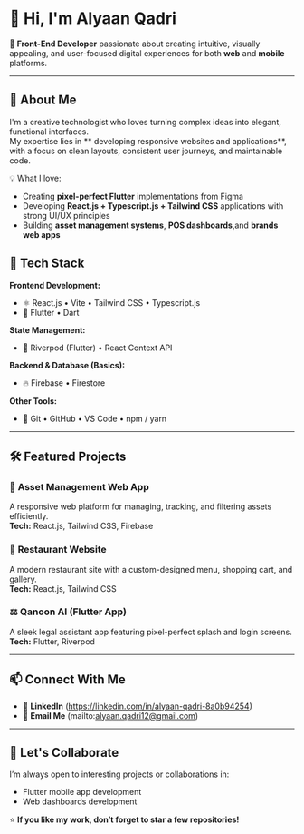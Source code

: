 # 👋 Hi, I'm Alyaan Qadri  

🚀 **Front-End Developer** passionate about creating intuitive, visually appealing, and user-focused digital experiences for both **web** and **mobile** platforms.

---

## 🧠 About Me

I'm a creative technologist who loves turning complex ideas into elegant, functional interfaces.  
My expertise lies in ** developing responsive websites and applications**, with a focus on clean layouts, consistent user journeys, and maintainable code.

💡 What I love:
- Creating **pixel-perfect Flutter** implementations from Figma
- Developing **React.js + Typescript.js + Tailwind CSS** applications with strong UI/UX principles  
- Building **asset management systems**, **POS dashboards**,and **brands web apps**


## 🧩 Tech Stack

**Frontend Development:**
- ⚛️ React.js • Vite • Tailwind CSS • Typescript.js
- 📱 Flutter • Dart  

**State Management:**
- 🌿 Riverpod (Flutter) • React Context API  

**Backend & Database (Basics):**
- 🔥 Firebase • Firestore  

**Other Tools:**
- 🧰 Git • GitHub • VS Code • npm / yarn  

---

## 🛠️ Featured Projects

### 🏢 **Asset Management Web App**
A responsive web platform for managing, tracking, and filtering assets efficiently.  
**Tech:** React.js, Tailwind CSS, Firebase  

### 🍴 **Restaurant Website**
A modern restaurant site with a custom-designed menu, shopping cart, and gallery.  
**Tech:** React.js, Tailwind CSS  

### ⚖️ **Qanoon AI (Flutter App)**
A sleek legal assistant app featuring pixel-perfect splash and login screens.  
**Tech:** Flutter, Riverpod  

---

## 📫 Connect With Me

- 💼 **LinkedIn** (https://linkedin.com/in/alyaan-qadri-8a0b94254)   
- 📧 **Email Me** (mailto:alyaan.qadri12@gmail.com)  

---

## 💬 Let's Collaborate

I’m always open to interesting projects or collaborations in:   
- Flutter mobile app development  
- Web dashboards development  

 


⭐ **If you like my work, don’t forget to star a few repositories!**
